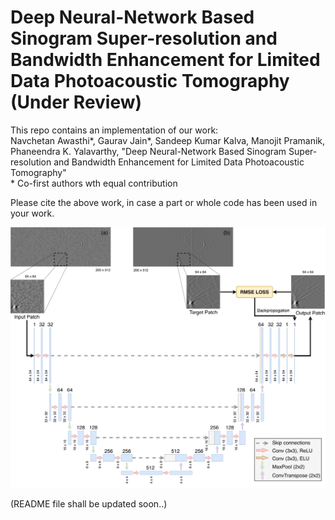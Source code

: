 # Deep Neural-Network Based Sinogram Super-resolution and Bandwidth Enhancement for Limited Data Photoacoustic Tomography (Under Review)
This repo contains an implementation of our work:\
Navchetan Awasthi\*, Gaurav Jain\*, Sandeep Kumar Kalva, Manojit Pramanik, Phaneendra K. Yalavarthy, "Deep Neural-Network Based Sinogram Super-resolution and Bandwidth Enhancement for Limited Data Photoacoustic Tomography" \
\* Co-first authors wth equal contribution

Please cite the above work, in case a part or whole code has been used in your work.


![ Architecture ]( ./Sample%20Images/Figure-1.png )




(README file shall be updated soon..)
